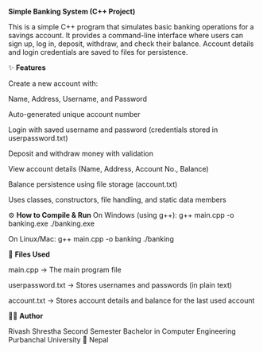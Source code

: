 **Simple Banking System (C++ Project)**

This is a simple C++ program that simulates basic banking operations for a savings account.
It provides a command-line interface where users can sign up, log in, deposit, withdraw, and check their balance.
Account details and login credentials are saved to files for persistence.

✨ **Features**

Create a new account with:

Name, Address, Username, and Password

Auto-generated unique account number

Login with saved username and password (credentials stored in userpassword.txt)

Deposit and withdraw money with validation

View account details (Name, Address, Account No., Balance)

Balance persistence using file storage (account.txt)

Uses classes, constructors, file handling, and static data members

⚙️ **How to Compile & Run**
On Windows (using g++):
g++ main.cpp -o banking.exe
./banking.exe

On Linux/Mac:
g++ main.cpp -o banking
./banking

📂 **Files Used**

main.cpp → The main program file

userpassword.txt → Stores usernames and passwords (in plain text)

account.txt → Stores account details and balance for the last used account

🧑‍💻 **Author**

Rivash Shrestha
Second Semester
Bachelor in Computer Engineering
Purbanchal University
📍 Nepal